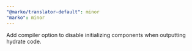 ```yaml
---
"@marko/translator-default": minor
"marko": minor
---
```


Add compiler option to disable initializing components when outputting hydrate code.
